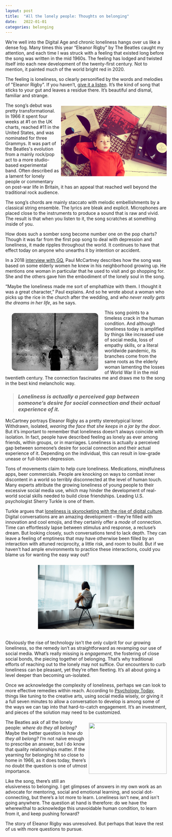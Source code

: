 ```yaml
---
layout: post
title:  "All the lonely people: Thoughts on belonging"
date:   2022-01-01
categories: belonging
---
```


We’re well into the Digital Age and chronic loneliness hangs over us like a dense fog. Many times this year “Eleanor Rigby” by The Beatles caught my attention, and each time I was struck with a feeling that existed long before the song was written in the mid 1960s. The feeling has lodged and twisted itself into each new development of the twenty-first century. Not to mention, it painted much of the world bright red in 2020.

The feeling is loneliness, so clearly personified by the words and melodies of "Eleanor Rigby". If you haven’t, [give it a listen](https://www.youtube.com/watch?v=HuS5NuXRb5Y&list=RDzhvZazALhyA&index=9). It’s the kind of song that sticks to your gut and leaves a residue there. It’s beautiful and dismal, familiar and strange. 

<img align='right' height='220' width='330' style="padding:10px 0px 20px 5px; border-radius: 0%" src="/assets/beatles_boy.jpg"/>

The song’s debut was pretty transformational. In 1966 it spent four weeks at #1 on the UK charts, reached #11 in the United States, and was nominated for three Grammys. It was part of the Beatles's evolution from a mainly rock/pop act to a more studio-based experimental band. Often described as a lament for lonely people or commentary on post-war life in Britain, it has an appeal that reached well beyond the traditional rock audience. 

The song’s chords are mainly staccato with melodic embellishments by a classical string ensemble. The lyrics are bleak and explicit. Microphones are placed close to the instruments to produce a sound that is raw and vivid. The result is that when you listen to it, the song scratches at something inside of you.

How does such a somber song become number one on the pop charts? Though it was far from the first pop song to deal with depression and loneliness, it made ripples throughout the world. It continues to have that effect today on anyone who unearths it by intention or accident.

In a 2018 [interview with GQ](https://www.gq.com/story/the-untold-stories-of-paul-mccartney), Paul McCartney describes how the song was based on some elderly women he knew in his neighborhood growing up. He mentions one woman in particular that he used to visit and go shopping for. She and the others gave him the embodiment of the lonely soul in the song. 

“Maybe the loneliness made me sort of emphathize with them. I thought it was a great character,” Paul explains. And so he wrote about a woman who picks up the rice in the church after the wedding, and *who never really gets the dreams in her life*, as he says.

<img align='left' height='180' width='270' style="padding: 10px 20px 10px 20px; border-radius: 10%" src="/assets/lonely_man.jpg"/>

This song points to a timeless crack in the human condition. And although loneliness today is amplified by things like increased use of social media, loss of empathy skills, or a literal worldwide pandemic, its branches come from the same roots as the elderly woman lamenting the losses of World War II in the mid twentieth century. The connection fascinates me and draws me to the song in the best kind melancholic way.

> ### _Loneliness is actually a perceived gap between someone’s desire for social connection and their actual experience of it._

McCartney portrays Eleanor Rigby as a pretty stereotypical loner. Withdrawn, isolated, *wearing the face that she keeps in a jar by the door*. But it’s important to remember that loneliness doesn’t always coincide with isolation. In fact, people have described feeling as lonely as ever among friends, within groups, or in marriages. Loneliness is actually a perceived gap between someone’s desire for social connection and their actual experience of it. Depending on the individual, this can result in low-grade unease or full-blown depression.

Tons of movements claim to help cure loneliness. Medications, mindfulness apps, beer commercials. People are knocking on ways to combat inner discontent in a world so terribly disconnected at the level of human touch. Many experts attribute the growing loneliness of young people to their excessive social media use, which may hinder the development of real-world social skills needed to build close friendships. Leading U.S. psychologist Sherry Turkle is one of them.

Turkle argues that [loneliness is skyrocketing with the rise of digital culture](https://www.theguardian.com/science/2015/oct/18/sherry-turkle-not-anti-technology-pro-conversation). Digital conversations are an amazing development – they’re filled with innovation and cool emojis, and they certainly offer a *mode* of connection. Time can effortlessly lapse between stimulus and response, a recluse’s dream. But looking closely, such conversations tend to lack depth. They can leave a feeling of emptiness that may have otherwise been filled by an interaction with attuned reciprocity, a little risk, and room to build. But if we haven’t had ample environments to practice these interactions, could you blame us for wanting the easy way out?

<p align="center">
<img align='center' height='200' width='300' style="padding:10px 0px 20px 0px; border-radius: 0%" src="/assets/lonely_girl.jpg"/>
</p>

Obviously the rise of technology isn’t the only culprit for our growing loneliness, so the remedy isn’t as straightforward as revamping our use of social media. What’s really missing is *engagement*, the fostering of close social bonds, the piecing together of belonging. That’s why traditional efforts of reaching out to the lonely may not suffice. Our encounters to curb loneliness can be pleasant, yet they’re often fleeting. It’s all about going a level deeper than becoming un-isolated.

Once we acknowledge the complexity of loneliness, perhaps we can look to more effective remedies within reach. According to [Psychology Today](https://www.psychologytoday.com/us/articles/201803/cure-disconnection), things like tuning to the creative arts, using social media wisely, or giving it a full seven minutes to allow a conversation to develop is among some of the ways we can tap into that hard-to-catch engagement. It’s an investment, and pieces of the solution may need to be customized.

<img align='right' height='160' width='243' style="padding:10px 0px 20px 5px; border-radius: 0%" src="/assets/baby_guitar.jpg"/>

The Beatles ask of all the lonely people: *where do they all belong?* Maybe the better question is *how do they all belong?* I’m not naïve enough to prescribe an answer, but I do know that quality relationships matter. If the yearning for belonging hit so close to home in 1966, as it does today, there’s no doubt the question is one of utmost importance.

Like the song, there’s still an elusiveness to belonging. I get glimpses of answers in my own work as an advocate for mentoring, social and emotional learning, and social dot-connecting, but there’s a lot more to learn. Loneliness isn't new, and isn't going anywhere. The question at hand is therefore: do we have the wherewithal to acknowledge this unavoidable human condition, to learn from it, and keep pushing forward? 

The story of Eleanor Rigby was unresolved. But perhaps that leave the rest of us with more questions to pursue.